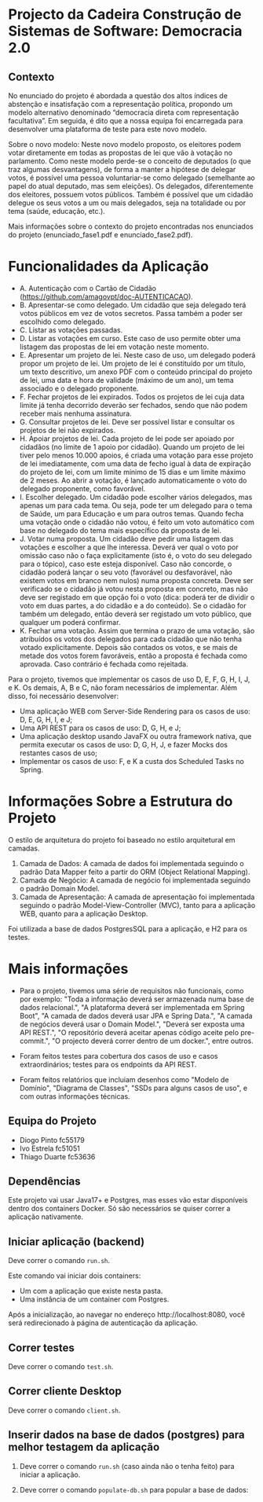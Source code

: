 # Projecto da Cadeira Construção de Sistemas de Software: Democracia 2.0


## Contexto

No enunciado do projeto é abordada a questão dos altos índices de abstenção e insatisfação com a representação política, propondo um modelo alternativo denominado “democracia direta com representação facultativa”. Em seguida, é dito que a nossa equipa foi encarregada para desenvolver uma plataforma de teste para este novo modelo.

Sobre o novo modelo:
Neste novo modelo proposto, os eleitores podem votar diretamente em todas as propostas de lei que vão à votação no parlamento. Como neste modelo perde-se o conceito de deputados (o que traz algumas desvantagens), de forma a manter a hipótese de delegar votos, é possível uma pessoa voluntariar-se como delegado (semelhante ao papel do atual deputado, mas sem eleições). Os delegados, diferentemente dos eleitores, possuem votos públicos. Também é possível que um cidadão delegue os seus votos a um ou mais delegados, seja na totalidade ou por tema (saúde, educação, etc.).

Mais informações sobre o contexto do projeto encontradas nos enunciados do projeto (enunciado_fase1.pdf e enunciado_fase2.pdf).


# Funcionalidades da Aplicação

* A. Autenticação com o Cartão de Cidadão (https://github.com/amagovpt/doc-AUTENTICACAO).
* B. Apresentar-se como delegado. Um cidadão que seja delegado terá votos públicos em vez de votos secretos. Passa também a poder ser escolhido como delegado.
* C. Listar as votações passadas.
* D. Listar as votações em curso. Este caso de uso permite obter uma listagem das propostas de lei em votação neste momento.
* E. Apresentar um projeto de lei. Neste caso de uso, um delegado poderá propor um projeto de lei. Um projeto de lei é constituído por um título, um texto descritivo, um anexo PDF com o conteúdo principal do projeto de lei, uma data e hora de validade (máximo de um ano), um tema associado e o delegado proponente.
* F. Fechar projetos de lei expirados. Todos os projetos de lei cuja data limite já tenha decorrido deverão ser fechados, sendo que não podem receber mais nenhuma assinatura.
* G. Consultar projetos de lei. Deve ser possível listar e consultar os projetos de lei não expirados.
* H. Apoiar projetos de lei. Cada projeto de lei pode ser apoiado por cidadãos (no limite de 1 apoio por cidadão). Quando um projeto de lei tiver pelo menos 10.000 apoios, é criada uma votação para esse projeto de lei imediatamente, com uma data de fecho igual à data de expiração do projeto de lei, com um limite mínimo de 15 dias e um limite máximo de 2 meses. Ao abrir a votação, é lançado automaticamente o voto do delegado proponente, como favorável.
* I. Escolher delegado. Um cidadão pode escolher vários delegados, mas apenas um para cada tema. Ou seja, pode ter um delegado para o tema de Saúde, um para Educação e um para outros temas. Quando fecha uma votação onde o cidadão não votou, é feito um voto automático com base no delegado do tema mais específico da proposta de lei.
* J. Votar numa proposta. Um cidadão deve pedir uma listagem das votações e escolher a que lhe interessa. Deverá ver qual o voto por omissão caso não o faça explicitamente (isto é, o voto do seu delegado para o tópico), caso este esteja disponível. Caso não concorde, o cidadão poderá lançar o seu voto (favorável ou desfavorável, não existem votos em branco nem nulos) numa proposta concreta. Deve ser verificado se o cidadão já votou nesta proposta em concreto, mas não deve ser registado em que opção foi o voto (dica: poderá ter de dividir o voto em duas partes, a do cidadão e a do conteúdo).
Se o cidadão for também um delegado, então deverá ser registado um voto público, que qualquer um poderá confirmar.
* K. Fechar uma votação. Assim que termina o prazo de uma votação, são atribuídos os votos dos delegados para cada cidadão que não tenha votado explicitamente. Depois são contados os votos, e se mais de metade dos votos forem favoráveis, então a proposta é fechada como aprovada. Caso contrário é fechada como rejeitada.

Para o projeto, tivemos que implementar os casos de uso D, E, F, G, H, I, J, e K. Os demais, A, B e C, não foram necessários de implementar.
Além disso, foi necessário desenvolver:
* Uma aplicação WEB com Server-Side Rendering para os casos de uso: D, E, G, H, I, e J;
* Uma API REST para os casos de uso: D, G, H, e J; 
* Uma aplicação desktop usando JavaFX ou outra framework nativa, que permita executar os casos de uso: D, G, H, J, e fazer Mocks dos restantes casos de uso;
* Implementar os casos de uso: F, e K a custa dos Scheduled Tasks no Spring.


# Informações Sobre a Estrutura do Projeto

O estilo de arquitetura do projeto foi baseado no estilo arquitetural em camadas.

1. Camada de Dados: A camada de dados foi implementada seguindo o padrão Data Mapper feito a partir do ORM (Object Relational Mapping).
2. Camada de Negócio: A camada de negócio foi implementada seguindo o padrão Domain Model.
3. Camada de Apresentação: A camada de apresentação foi implementada seguindo o padrão Model-View-Controller (MVC), tanto para a aplicação WEB, quanto para a aplicação Desktop.

Foi utilizada a base de dados PostgresSQL para a aplicação, e H2 para os testes.

# Mais informações

* Para o projeto, tivemos uma série de requisitos não funcionais, como por exemplo: "Toda a informação deverá ser armazenada numa base de dados relacional.", "A plataforma deverá ser implementada em Spring Boot", "A camada de dados deverá usar JPA e Spring Data.", "A camada de negócios deverá usar o Domain Model.", "Deverá ser exposta uma API REST.", "O repositório deverá aceitar apenas código aceite pelo pre-commit.", "O projecto deverá correr dentro de um docker.", entre outros.

* Foram feitos testes para cobertura dos casos de uso e casos extraordinários; testes para os endpoints da API REST.

* Foram feitos relatórios que incluiam desenhos como "Modelo de Domínio", "Diagrama de Classes", "SSDs para alguns casos de uso", e com outras informações técnicas.


## Equipa do Projeto
* Diogo Pinto   fc55179
* Ivo Estrela   fc51051
* Thiago Duarte fc53636


## Dependências

Este projeto vai usar Java17+ e Postgres, mas esses vão estar disponíveis dentro dos containers Docker. Só são necessários se quiser correr a aplicação nativamente.


## Iniciar aplicação (backend)

Deve correr o comando `run.sh`.

Este comando vai iniciar dois containers:

* Um com a aplicação que existe nesta pasta.
* Uma instância de um container com Postgres.

Após a inicialização, ao navegar no endereço http://localhost:8080, você será redirecionado à página de autenticação da aplicação.


## Correr testes

Deve correr o comando `test.sh`.


## Correr cliente Desktop

Deve correr o comando `client.sh`.


## Inserir dados na base de dados (postgres) para melhor testagem da aplicação

1. Deve correr o comando `run.sh` (caso ainda não o tenha feito) para iniciar a aplicação.

2. Deve correr o comando `populate-db.sh` para popular a base de dados:
